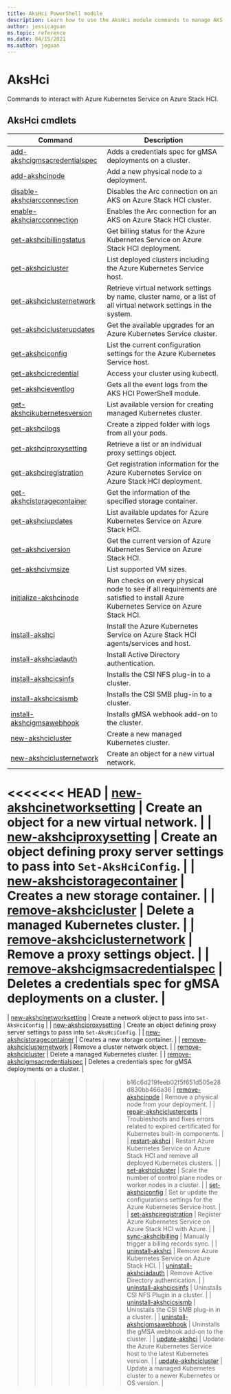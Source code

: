 ```yaml
---
title: AksHci PowerShell module
description: Learn how to use the AksHci module commands to manage AKS on Azure Stack HCI 
author: jessicaguan
ms.topic: reference
ms.date: 04/15/2021
ms.author: jeguan
---
```


# AksHci 

Commands to interact with Azure Kubernetes Service on Azure Stack HCI.

## AksHci cmdlets

|    Command    |    Description        |
| ------- | ---------- |
| [add-akshcigmsacredentialspec](add-akshcigmsacredentialspec.md) | Adds a credentials spec for gMSA deployments on a cluster. |
| [add-akshcinode](./add-akshcinode.md) | Add a new physical node to a deployment. |
| [disable-akshciarcconnection](disable-akshciarcconnection.md) | Disables the Arc connection on an AKS on Azure Stack HCI cluster.|
| [enable-akshciarcconnection](enable-akshciarcconnection.md) |  Enables the Arc connection for an AKS on Azure Stack HCI cluster. |
| [get-akshcibillingstatus](get-akshcibillingstatus.md) | Get billing status for the Azure Kubernetes Service on Azure Stack HCI deployment. |
| [get-akshcicluster](get-akshcicluster.md) | List deployed clusters including the Azure Kubernetes Service host. |
| [get-akshciclusternetwork](get-akshciclusternetwork.md) | Retrieve virtual network settings by name, cluster name, or a list of all virtual network settings in the system. |
| [get-akshciclusterupdates](get-akshciclusterupdates.md) | Get the available upgrades for an Azure Kubernetes Service cluster. |
| [get-akshciconfig](get-akshciconfig.md) | List the current configuration settings for the Azure Kubernetes Service host. |
| [get-akshcicredential](get-akshcicredential.md) | Access your cluster using kubectl. |
| [get-akshcieventlog](get-akshcieventlog.md) | Gets all the event logs from the AKS HCI PowerShell module. |
| [get-akshcikubernetesversion](get-akshcikubernetesversion.md) | List available version for creating managed Kubernetes cluster. |
| [get-akshcilogs](get-akshcilogs.md) | Create a zipped folder with logs from all your pods. |
| [get-akshciproxysetting](get-akshciproxysetting.md) | Retrieve a list or an individual proxy settings object. |
| [get-akshciregistration](get-akshciregistration.md) | Get registration information for the Azure Kubernetes Service on Azure Stack HCI deployment. |
| [get-akshcistoragecontainer](get-akshcistoragecontainer.md) | Get the information of the specified storage container. |
| [get-akshciupdates](get-akshciupdates.md) | List available updates for Azure Kubernetes Service on Azure Stack HCI. |
| [get-akshciversion](get-akshciversion.md) | Get the current version of Azure Kubernetes Service on Azure Stack HCI. |
| [get-akshcivmsize](get-akshcivmsize.md) | List supported VM sizes. |
| [initialize-akshcinode](initialize-akshcinode.md) | Run checks on every physical node to see if all requirements are satisfied to install Azure Kubernetes Service on Azure Stack HCI. |
| [install-akshci](install-akshci.md) | Install the Azure Kubernetes Service on Azure Stack HCI agents/services and host. |
| [install-akshciadauth](install-akshciadauth.md) | Install Active Directory authentication. |
| [install-akshcicsinfs](install-akshcicsinfs.md) | Installs the CSI NFS plug-in to a cluster. |
| [install-akshcicsismb](install-akshcicsismb.md) | Installs the CSI SMB plug-in to a cluster. |
| [install-akshcigmsawebhook](install-akshcigmsawebhook.md) | Installs gMSA webhook add-on to the cluster.  |
| [new-akshcicluster](new-akshcicluster.md) | Create a new managed Kubernetes cluster. |
| [new-akshciclusternetwork](new-akshciclusternetwork.md) | Create an object for a new virtual network. |
<<<<<<< HEAD
| [new-akshcinetworksetting](./new-akshcinetworksetting.md) | Create an object for a new virtual network. |
| [new-akshciproxysetting](new-akshciproxysetting.md) | Create an object defining proxy server settings to pass into `Set-AksHciConfig`. |
| [new-akshcistoragecontainer](new-akshcistoragecontainer.md) | Creates a new storage container.  |
| [remove-akshcicluster](remove-akshcicluster.md) | Delete a managed Kubernetes cluster. |
| [remove-akshciclusternetwork](remove-akshciclusternetwork.md) | Remove a proxy settings object. |
| [remove-akshcigmsacredentialspec](./remove-akshcigmsacredentialspec.md) | Deletes a credentials spec for gMSA deployments on a cluster. |
=======
| [new-akshcinetworksetting](new-akshcinetworksetting.md) | Create a network object to pass into `Set-AksHciConfig` |
| [new-akshciproxysetting](new-akshciproxysetting.md) | Create an object defining proxy server settings to pass into `Set-AksHciConfig`. |
| [new-akshcistoragecontainer](new-akshcistoragecontainer.md) | Creates a new storage container.  |
| [remove-akshciclusternetwork](remove-akshciclusternetwork.md) | Remove a cluster network object. |
| [remove-akshcicluster](remove-akshcicluster.md) | Delete a managed Kubernetes cluster. |
| [remove-akshcigmsacredentialspec](remove-akshcigmsacredentialspec.md) | Deletes a credentials spec for gMSA deployments on a cluster. |
>>>>>>> b16c6d219feeb02f5f651d505e28d830bb466a36
| [remove-akshcinode](./remove-akshcinode.md) | Remove a physical node from your deployment. |
| [repair-akshciclustercerts](./repair-akshciclustercerts.md) | Troubleshoots and fixes errors related to expired certificated for Kubernetes built-in components. |
| [restart-akshci](restart-akshci.md) | Restart Azure Kubernetes Service on Azure Stack HCI and remove all deployed Kubernetes clusters. |
| [set-akshcicluster](set-akshcicluster.md) | Scale the number of control plane nodes or worker nodes in a cluster. |
| [set-akshciconfig](set-akshciconfig.md) | Set or update the configurations settings for the Azure Kubernetes Service host. |
| [set-akshciregistration](set-akshciregistration.md) | Register Azure Kubernetes Service on Azure Stack HCI with Azure. |
| [sync-akshcibilling](sync-akshcibilling.md) | Manually trigger a billing records sync. |
| [uninstall-akshci](uninstall-akshci.md) | Remove Azure Kubernetes Service on Azure Stack HCI. |
| [uninstall-akshciadauth](uninstall-akshciadauth.md) | Remove Active Directory authentication. |
| [uninstall-akshcicsinfs](uninstall-akshcicsinfs.md) | Uninstalls CSI NFS Plugin in a cluster. |
| [uninstall-akshcicsismb](uninstall-akshcicsismb.md) | Uninstalls the CSI SMB plug-in in a cluster. |
| [uninstall-akshcigmsawebhook](uninstall-akshcigmsawebhook.md) | Uninstalls the gMSA webhook add-on to the cluster. |
| [update-akshci](update-akshci.md) | Update the Azure Kubernetes Service host to the latest Kubernetes version. |
| [update-akshcicluster](update-akshcicluster.md) | Update a managed Kubernetes cluster to a newer Kubernetes or OS version. |


